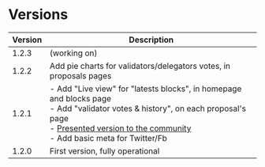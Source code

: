 # Versions

| Version | Description |
| - | - |
| 1.2.3 | (working on) |
| 1.2.2 | Add pie charts for validators/delegators votes, in proposals pages |
| 1.2.1 | - Add "Live view" for "latests blocks", in homepage and blocks page<br />- Add "validator votes & history", on each proposal's page<br />- <u>Presented version to the community</u><br />- Add basic meta for Twitter/Fb |
| 1.2.0 | First version, fully operational |